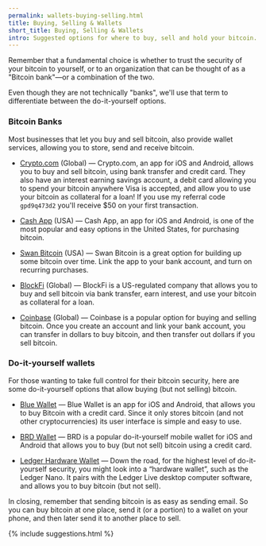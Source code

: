 ```yaml
---
permalink: wallets-buying-selling.html
title: Buying, Selling & Wallets
short_title: Buying, Selling & Wallets
intro: Suggested options for where to buy, sell and hold your bitcoin.
---
```


Remember that a fundamental choice is whether to trust the security of your bitcoin to yourself, or to an organization that can be thought of as a "Bitcoin bank"—or a combination of the two. 

Even though they are not technically "banks", we'll use that term to differentiate between the do-it-yourself options.

### Bitcoin Banks

Most businesses that let you buy and sell bitcoin, also provide wallet services, allowing you to store, send and receive bitcoin.

- [Crypto.com](https://crypto.com) (Global) — Crypto.com, an app for iOS and Android, allows you to buy and sell bitcoin, using bank transfer and credit card. They also have an interest earning savings account, a debit card allowing you to spend your bitcoin anywhere Visa is accepted, and allow you to use your bitcoin as collateral for a loan! If you use my referral code <code>gpd9q473d2</code> you'll receive $50 on your first transaction.

- [Cash App](https://cash.app) (USA) — Cash App, an app for iOS and Android, is one of the most popular and easy options in the United States, for purchasing bitcoin.

- [Swan Bitcoin](https://www.swanbitcoin.com) (USA) — Swan Bitcoin is a great option for building up some bitcoin over time. Link the app to your bank account, and turn on recurring purchases.

- [BlockFi](https://blockfi.com/?ref=2af7e511) (Global) — BlockFi is a US-regulated company that allows you to buy and sell bitcoin via bank transfer, earn interest, and use your bitcoin as collateral for a loan.

- [Coinbase](https://www.coinbase.com) (Global) — Coinbase is a popular option for buying and selling bitcoin. Once you create an account and link your bank account, you can transfer in dollars to buy bitcoin, and then transfer out dollars if you sell bitcoin.

### Do-it-yourself wallets

For those wanting to take full control for their bitcoin security, here are some do-it-yourself options that allow buying (but not selling) bitcoin.

- [Blue Wallet](https://bluewallet.io) — Blue Wallet is an app for iOS and Android, that allows you to buy Bitcoin with a credit card. Since it only stores bitcoin (and not other cryptocurrencies) its user interface is simple and easy to use.

- [BRD Wallet](https://brd.com) — BRD is a popular do-it-yourself mobile wallet for iOS and Android that allows you to buy (but not sell) bitcoin using a credit card.

- [Ledger Hardware Wallet](https://shop.ledger.com/?r=9be4f2a7e990) — Down the road, for the highest level of do-it-yourself security, you might look into a “hardware wallet”, such as the Ledger Nano. It pairs with the Ledger Live desktop computer software, and allows you to buy bitcoin (but not sell).

In closing, remember that sending bitcoin is as easy as sending email. So you can buy bitcoin at one place, send it (or a portion) to a wallet on your phone, and then later send it to another place to sell.

{% include suggestions.html %}
